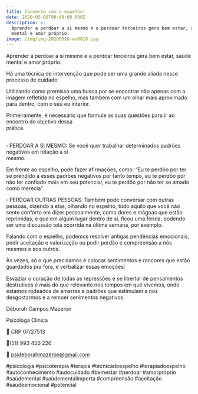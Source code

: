 ```yaml
---
title: Converse com o espelho!
date: 2020-05-08T00:48:00.000Z
description: >-
  ⁣Aprender a perdoar a si mesmo e a perdoar terceiros gera bem estar, saúde
  mental e amor próprio.
image: /img/img-20200516-wa0018.jpg
---
```

⁣Aprender a perdoar a si mesmo e a perdoar terceiros gera bem estar, saúde mental e amor próprio.

Há uma técnica de intervenção que pode ser uma grande aliada nesse processo de cuidado.

Utilizando como premissa uma busca por se encontrar não apenas com a imagem refletida no espelho, mas também com um olhar mais aproximado para dentro, com o seu eu interior.

Primeiramente, é necessário que formule as suas questões para ir ao encontro do objetivo dessa prática.⠀⠀⠀⠀⠀⠀⠀⠀⠀⠀⠀⠀⠀⠀⠀⠀⠀⠀⠀⠀⠀⠀⠀⠀⠀⠀⠀⠀⠀⠀⠀⠀⠀⠀⠀⠀⠀⠀⠀⠀⠀⠀⠀⠀⠀⠀⠀⠀⠀⠀⠀

▫️ PERDOAR A SI MESMO: Se você quer trabalhar determinados padrões negativos em relação a si mesmo.⠀⠀⠀⠀⠀⠀⠀⠀⠀⠀⠀⠀⠀⠀⠀⠀⠀⠀⠀⠀⠀⠀⠀⠀⠀⠀⠀⠀

Em frente ao espelho, pode fazer afirmações, como: “Eu te perdôo por ter se prendido a esses padrões negativos por tanto tempo, eu te perdôo por não ter confiado mais em seu potencial, eu te perdôo por não ter se amado como merecia”.⁣⠀⠀⠀⠀⠀⠀⠀⠀⠀⠀⠀⠀⠀⠀⠀⠀⠀⠀⠀⠀⠀⠀⠀⠀⠀⠀⠀⠀

▫️ PERDOAR OUTRAS PESSOAS: Também pode conversar com outras pessoas, dizendo a elas, olhando no espelho, tudo aquilo que você não sente conforto em dizer pessoalmente, como dores e mágoas que estão reprimidas, e que em algum lugar dentro de si, ficou uma ferida, podendo ser uma discussão tola ocorrida na última semana, por exemplo.

Falando com o espelho, podemos resolver antigas pendências emocionais, pedir aceitação e valorização ou pedir perdão e compreensão a nós mesmos e aos outros.

Às vezes, só o que precisamos é colocar sentimentos e rancores que estão guardados pra fora, e verbalizar essas emoções❕⁣

Esvaziar o coração de todas as repressões e se libertar de pensamentos destrutivos é mais do que relevante nos tempos em que vivemos, onde estamos rodeados de amarras e padrões que estimulam a nos desgostarmos e a remoer senimentos negativos.

Déborah Campos Mazeron

Psicóloga Clínica

💬 CRP 07/27513

📱(51) 993 456 226

📧 psideborahmazeron@gmail.com

\#psicologia #psicoterapia #terapia #técnicadoespelho #terapiadoespelho #autoconhecimento #autocuidado #bemestar #perdoar #amorpróprio #saúdemental #saúdementalimporta #compreensão #aceitação #saúdeemocional #potencial
